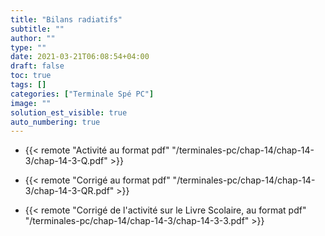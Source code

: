 ```yaml
---
title: "Bilans radiatifs"
subtitle: ""
author: ""
type: ""
date: 2021-03-21T06:08:54+04:00
draft: false
toc: true
tags: []
categories: ["Terminale Spé PC"]
image: ""
solution_est_visible: true
auto_numbering: true
---
```


- {{< remote "Activité au format pdf" "/terminales-pc/chap-14/chap-14-3/chap-14-3-Q.pdf" >}}

- {{< remote "Corrigé au format pdf" "/terminales-pc/chap-14/chap-14-3/chap-14-3-QR.pdf" >}}

- {{< remote "Corrigé de l'activité sur le Livre Scolaire, au format pdf" "/terminales-pc/chap-14/chap-14-3/chap-14-3-3.pdf" >}}
